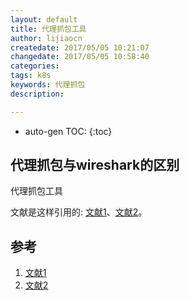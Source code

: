 ```yaml
---
layout: default
title: 代理抓包工具
author: lijiaocn
createdate: 2017/05/05 10:21:07
changedate: 2017/05/05 10:58:40
categories:
tags: k8s
keywords: 代理抓包
description: 

---
```


* auto-gen TOC:
{:toc}

## 代理抓包与wireshark的区别

代理抓包工具

文献是这样引用的: [文献1][1]、[文献2][2]。

## 参考

1. [文献1][1]
2. [文献2][2]

[1]: 1.com  "文献1" 
[2]: 2.com  "文献1" 
